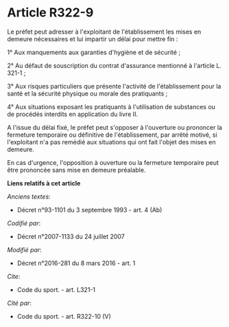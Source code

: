 # Article R322-9

Le préfet peut adresser à l'exploitant de l'établissement les mises en demeure nécessaires et lui impartir un délai pour
mettre fin : 

1° Aux manquements aux garanties d'hygiène et de sécurité ; 

2° Au défaut de souscription du contrat d'assurance mentionné à l'article L. 321-1 ; 

3° Aux risques particuliers que présente l'activité de l'établissement pour la santé et la sécurité physique ou morale des
pratiquants ; 

4° Aux situations exposant les pratiquants à l'utilisation de substances ou de procédés interdits en application du livre
II. 

A l'issue du délai fixé, le préfet peut s'opposer à l'ouverture ou prononcer la fermeture temporaire ou définitive de
l'établissement, par arrêté motivé, si l'exploitant n'a pas remédié aux situations qui ont fait l'objet des mises en
demeure. 

En cas d'urgence, l'opposition à ouverture ou la fermeture temporaire peut être prononcée sans mise en demeure préalable.

**Liens relatifs à cet article**

_Anciens textes_:

  - Décret n°93-1101 du 3 septembre 1993 - art. 4 (Ab)

_Codifié par_:

  - Décret n°2007-1133 du 24 juillet 2007

_Modifié par_:

  - Décret n°2016-281 du 8 mars 2016 - art. 1

_Cite_:

  - Code du sport. - art. L321-1

_Cité par_:

  - Code du sport. - art. R322-10 (V)
